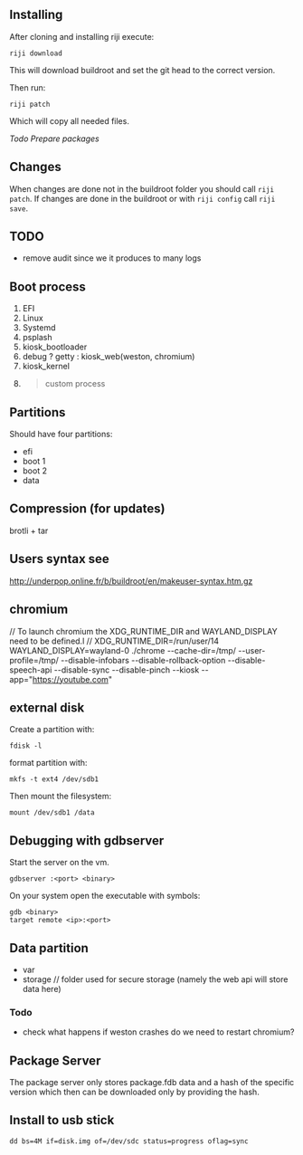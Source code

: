 ## Installing

After cloning and installing riji execute:
```
riji download
```
This will download buildroot and set the git head to the
correct version.

Then run:
```
riji patch
```
Which will copy all needed files.

*Todo Prepare packages*

## Changes

When changes are done not in the buildroot folder you should
call `riji patch`. If changes are done in the buildroot or
with `riji config` call `riji save`.

## TODO
- remove audit since we it produces to many logs

## Boot process

1. EFI
2. Linux
3. Systemd
4. psplash
5. kiosk_bootloader
6. debug ? getty : kiosk_web(weston, chromium)
7. kiosk_kernel
8. > custom process

## Partitions

Should have four partitions:

- efi
- boot 1
- boot 2
- data

## Compression (for updates)
brotli + tar

## Users syntax see
http://underpop.online.fr/b/buildroot/en/makeuser-syntax.htm.gz

## chromium
// To launch chromium the XDG_RUNTIME_DIR and WAYLAND_DISPLAY need to be defined.l
// XDG_RUNTIME_DIR=/run/user/14 WAYLAND_DISPLAY=wayland-0 ./chrome --cache-dir=/tmp/ --user-profile=/tmp/ --disable-infobars --disable-rollback-option --disable-speech-api --disable-sync --disable-pinch --kiosk --app="https://youtube.com"

## external disk
Create a partition with:
```
fdisk -l
```
format partition with:
```
mkfs -t ext4 /dev/sdb1
```
Then mount the filesystem:
```
mount /dev/sdb1 /data
```

## Debugging with gdbserver
Start the server on the vm.
```
gdbserver :<port> <binary>
```
On your system open the executable with symbols:
```
gdb <binary>
target remote <ip>:<port>
```

## Data partition
- var
- storage
  // folder used for secure storage (namely the web api will store data here)

### Todo
- check what happens if weston crashes
  do we need to restart chromium?

## Package Server
The package server only stores package.fdb data and a hash of the specific version
which then can be downloaded only by providing the hash.

## Install to usb stick
```
dd bs=4M if=disk.img of=/dev/sdc status=progress oflag=sync
```